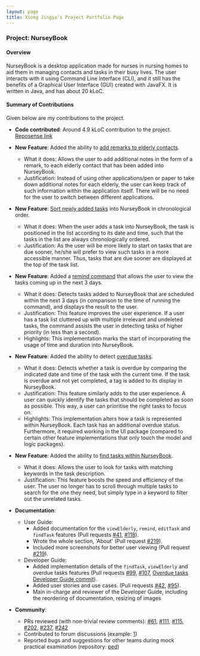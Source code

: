 ```yaml
---
layout: page
title: Xiong Jingya's Project Portfolio Page
---
```


### Project: NurseyBook

#### Overview

NurseyBook is a desktop application made for nurses in nursing homes to aid them in managing contacts and tasks in their busy lives. The user interacts with it using Command Line Interface (CLI), 
and it still has the benefits of a Graphical User Interface (GUI) created with JavaFX. It is written in Java, and has about 20 kLoC. 

#### Summary of Contributions

Given below are my contributions to the project.

* **Code contributed**: Around 4.9 kLoC contribution to the project. [Reposense link](https://nus-cs2103-ay2122s1.github.io/tp-dashboard/?search=f13&sort=groupTitle&sortWithin=title&timeframe=commit&mergegroup=&groupSelect=groupByRepos&breakdown=true&checkedFileTypes=docs~functional-code~test-code~other&since=2021-09-17&tabOpen=true&tabType=authorship&tabAuthor=xiongjya&tabRepo=AY2122S1-CS2103T-F13-2%2Ftp%5Bmaster%5D&authorshipIsMergeGroup=false&authorshipFileTypes=docs~functional-code~test-code~other&authorshipIsBinaryFileTypeChecked=false)


* **New Feature**: Added the ability to [add remarks to elderly contacts](https://github.com/AY2122S1-CS2103T-F13-2/tp/pull/37).
    * What it does: Allows the user to add additional notes in the form of a remark, to each elderly contact that has been added into NurseyBook.
    * Justification: Instead of using other applications/pen or paper to take down additional notes for each elderly, the user can keep track of such information within the application itself. There will be no need for the user to switch between different applications.


* **New Feature**: [Sort newly added tasks](https://github.com/AY2122S1-CS2103T-F13-2/tp/pull/70) into NurseyBook in chronological order.
    * What it does: When the user adds a task into NurseyBook, the task is positioned in the list according to its date and time, such that the tasks in the list are always chronologically ordered.
    * Justification: As the user will be more likely to start on tasks that are due sooner, he/she will prefer to view such tasks in a more accessible manner. Thus, tasks that are due sooner are displayed at the top of the task list. 
  

* **New Feature**: Added a [remind command](https://github.com/AY2122S1-CS2103T-F13-2/tp/pull/77) that allows the user to view the tasks coming up in the next 3 days.
    * What it does: Detects tasks added to NurseyBook that are scheduled within the next 3 days (in comparison to the time of running the command), and displays the result to the user.
    * Justification: This feature improves the user experience. If a user has a task list cluttered up with multiple irrelevant and undeleted tasks, the command assists the user in detecting tasks of higher priority (in less than a second).
    * Highlights: This implementation marks the start of incorporating the usage of time and duration into NurseyBook.


* **New Feature**: Added the ability to detect [overdue tasks](https://github.com/AY2122S1-CS2103T-F13-2/tp/pull/109).
    * What it does: Detects whether a task is overdue by comparing the indicated date and time of the task with the current time. If the task is overdue and not yet completed, a tag is added to its display in NurseyBook.
    * Justification: This feature similarly adds to the user experience. A user can quickly identify the tasks that should be completed as soon as possible. This way, a user can prioritise the right tasks to focus on. 
    * Highlights: This implementation alters how a task is represented within NurseyBook. Each task has an additional overdue status. Furthermore, it required working in the UI package (compared to certain other feature implementations that only touch the model and logic packages).
  

* **New Feature**: Added the ability to [find tasks within NurseyBook](https://github.com/AY2122S1-CS2103T-F13-2/tp/pull/92). 
    * What it does: Allows the user to look for tasks with matching keywords in the task description.
    * Justification: This feature boosts the speed and efficiency of the user. The user no longer has to scroll through multiple tasks to search for the one they need, but simply type in a keyword to filter out the unrelated tasks. 
    

* **Documentation**:
    * User Guide:
        * Added documentation for the `viewElderly`, `remind`, `editTask` and `findTask` features (Pull requests [\#41](https://github.com/AY2122S1-CS2103T-F13-2/tp/pull/41), [\#118](https://github.com/AY2122S1-CS2103T-F13-2/tp/pull/118)).
        * Wrote the whole section, 'About' (Pull request [\#219](https://github.com/AY2122S1-CS2103T-F13-2/tp/pull/219)).
        * Included more screenshots for better user viewing (Pull request [\#219](https://github.com/AY2122S1-CS2103T-F13-2/tp/pull/219)).
    * Developer Guide:
        * Added implementation details of the `findTask`, `viewElderly` and overdue tasks features (Pull requests [\#99](https://github.com/AY2122S1-CS2103T-F13-2/tp/pull/99), [\#107](https://github.com/AY2122S1-CS2103T-F13-2/tp/pull/107), [Overdue tasks Developer Guide commit](https://github.com/AY2122S1-CS2103T-F13-2/tp/commit/686e8c44093045e2a6272cb1006d8a1bd1d5ad5b)).
        * Added user stories and use cases. (Pull requests [\#42](https://github.com/AY2122S1-CS2103T-F13-2/tp/pull/42), [\#95](https://github.com/AY2122S1-CS2103T-F13-2/tp/pull/95)).
        * Main in-charge and reviewer of the Developer Guide, including the reordering of documentation, resizing of images
        

* **Community**:
    * PRs reviewed (with non-trivial review comments): [\#61](https://github.com/AY2122S1-CS2103T-F13-2/tp/pull/61), [\#111](https://github.com/AY2122S1-CS2103T-F13-2/tp/pull/111), [\#115](https://github.com/AY2122S1-CS2103T-F13-2/tp/pull/115), [\#202](https://github.com/AY2122S1-CS2103T-F13-2/tp/pull/202), [\#237](https://github.com/AY2122S1-CS2103T-F13-2/tp/pull/237), [\#242](https://github.com/AY2122S1-CS2103T-F13-2/tp/pull/242)
    * Contributed to forum discussions (example: [1](https://github.com/nus-cs2103-AY2122S1/forum/issues/203))
    * Reported bugs and suggestions for other teams during mock practical examination (repository: [ped](https://github.com/xiongjya/ped))
